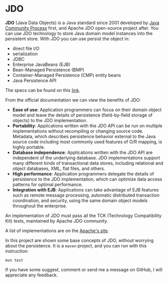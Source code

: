 # JDO
**JDO** (Java Data Objects) is a Java standard since 2001 developed by [Java Community Process](https://www.jcp.org/en/home/index) first, and Apache JDO open-source project after.
You can use JDO technology to store Java domain model instances into the persistent store. With JDO you can use persist the object in:
- direct file I/O
- serialization
- JDBC
- Enterprise JavaBeans (EJB)
- Bean-Managed Persistence (BMP)
- Container-Managed Persistence (CMP) entity beans
- Java Persistence API

The specs can be found on this [link](https://www.jcp.org/en/jsr/detail?id=243).

From the official documentation we can view the benefits of JDO:
- **Ease of use**: Application programmers can focus on their domain object model and leave the details of persistence (field-by-field storage of objects) to the JDO implementation. 
- **Portability**: Applications written with the JDO API can be run on multiple implementations without recompiling or changing source code. Metadata, which describes persistence behavior external to the Java source code including most commonly used features of O/R mapping, is highly portable. 
- **Database independence**: Applications written with the JDO API are independent of the underlying database. JDO implementations support many different kinds of transactional data stores, including relational and object databases, XML, flat files, and others. 
- **High performance**: Application programmers delegate the details of persistence to the JDO implementation, which can optimize data access patterns for optimal performance. 
- **Integration with EJB**: Applications can take advantage of EJB features such as remote message processing, automatic distributed transaction coordination, and security, using the same domain object models throughout the enterprise.

An implementation of JDO must pass all the TCK (Technology Compatibility Kit) tests, maintained by Apache JDO community.

A list of implementations are on the [Apache's site](https://db.apache.org/jdo/impls.html).

In this project are shown some base concepts of JDO, without worrying about the persistence.
                It is a `maven` project, and you can run with this instruction:

`mvn test`

If you have some suggest, comment or send me a message on GitHub, I will appreciate any feedback.
